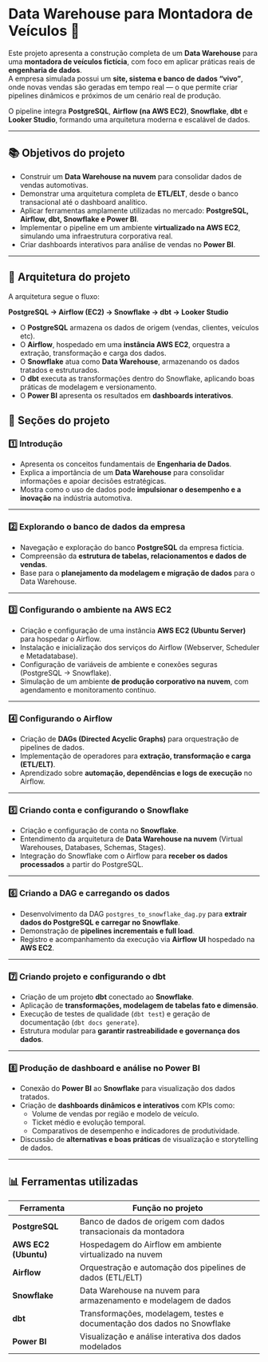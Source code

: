 # Data Warehouse para Montadora de Veículos 🚗

Este projeto apresenta a construção completa de um **Data Warehouse** para uma **montadora de veículos fictícia**, com foco em aplicar práticas reais de **engenharia de dados**.  
A empresa simulada possui um **site, sistema e banco de dados “vivo”**, onde novas vendas são geradas em tempo real — o que permite criar pipelines dinâmicos e próximos de um cenário real de produção.

O pipeline integra **PostgreSQL**, **Airflow (na AWS EC2)**, **Snowflake**, **dbt** e **Looker Studio**, formando uma arquitetura moderna e escalável de dados.

---

## 📚 Objetivos do projeto

- Construir um **Data Warehouse na nuvem** para consolidar dados de vendas automotivas.  
- Demonstrar uma arquitetura completa de **ETL/ELT**, desde o banco transacional até o dashboard analítico.  
- Aplicar ferramentas amplamente utilizadas no mercado: **PostgreSQL, Airflow, dbt, Snowflake e Power BI**.  
- Implementar o pipeline em um ambiente **virtualizado na AWS EC2**, simulando uma infraestrutura corporativa real.  
- Criar dashboards interativos para análise de vendas no **Power BI**.

---

## 🧱 Arquitetura do projeto

A arquitetura segue o fluxo:

**PostgreSQL → Airflow (EC2) → Snowflake → dbt → Looker Studio**

- O **PostgreSQL** armazena os dados de origem (vendas, clientes, veículos etc).  
- O **Airflow**, hospedado em uma **instância AWS EC2**, orquestra a extração, transformação e carga dos dados.  
- O **Snowflake** atua como **Data Warehouse**, armazenando os dados tratados e estruturados.  
- O **dbt** executa as transformações dentro do Snowflake, aplicando boas práticas de modelagem e versionamento.  
- O **Power BI** apresenta os resultados em **dashboards interativos**.


## 📝 Seções do projeto

### 1️⃣ Introdução
- Apresenta os conceitos fundamentais de **Engenharia de Dados**.
- Explica a importância de um **Data Warehouse** para consolidar informações e apoiar decisões estratégicas.
- Mostra como o uso de dados pode **impulsionar o desempenho e a inovação** na indústria automotiva.

---

### 2️⃣ Explorando o banco de dados da empresa
- Navegação e exploração do banco **PostgreSQL** da empresa fictícia.
- Compreensão da **estrutura de tabelas, relacionamentos e dados de vendas**.
- Base para o **planejamento da modelagem e migração de dados** para o Data Warehouse.

---

### 3️⃣ Configurando o ambiente na AWS EC2
- Criação e configuração de uma instância **AWS EC2 (Ubuntu Server)** para hospedar o Airflow.
- Instalação e inicialização dos serviços do Airflow (Webserver, Scheduler e Metadatabase).
- Configuração de variáveis de ambiente e conexões seguras (PostgreSQL → Snowflake).
- Simulação de um ambiente **de produção corporativo na nuvem**, com agendamento e monitoramento contínuo.

---

### 4️⃣ Configurando o Airflow
- Criação de **DAGs (Directed Acyclic Graphs)** para orquestração de pipelines de dados.
- Implementação de operadores para **extração, transformação e carga (ETL/ELT)**.
- Aprendizado sobre **automação, dependências e logs de execução** no Airflow.

---

### 5️⃣ Criando conta e configurando o Snowflake
- Criação e configuração de conta no **Snowflake**.
- Entendimento da arquitetura de **Data Warehouse na nuvem** (Virtual Warehouses, Databases, Schemas, Stages).
- Integração do Snowflake com o Airflow para **receber os dados processados** a partir do PostgreSQL.

---

### 6️⃣ Criando a DAG e carregando os dados
- Desenvolvimento da DAG `postgres_to_snowflake_dag.py` para **extrair dados do PostgreSQL e carregar no Snowflake**.
- Demonstração de **pipelines incrementais e full load**.
- Registro e acompanhamento da execução via **Airflow UI** hospedado na **AWS EC2**.

---

### 7️⃣ Criando projeto e configurando o dbt
- Criação de um projeto **dbt** conectado ao **Snowflake**.
- Aplicação de **transformações, modelagem de tabelas fato e dimensão**.
- Execução de testes de qualidade (`dbt test`) e geração de documentação (`dbt docs generate`).
- Estrutura modular para **garantir rastreabilidade e governança dos dados**.

---

### 8️⃣ Produção de dashboard e análise no Power BI
- Conexão do **Power BI** ao **Snowflake** para visualização dos dados tratados.
- Criação de **dashboards dinâmicos e interativos** com KPIs como:
  - Volume de vendas por região e modelo de veículo.
  - Ticket médio e evolução temporal.
  - Comparativos de desempenho e indicadores de produtividade.
- Discussão de **alternativas e boas práticas** de visualização e storytelling de dados.

---

## 📊 Ferramentas utilizadas

| Ferramenta       | Função no projeto |
|-----------------|-----------------|
| **PostgreSQL**       | Banco de dados de origem com dados transacionais da montadora |
| **AWS EC2 (Ubuntu)** | Hospedagem do Airflow em ambiente virtualizado na nuvem |
| **Airflow**          | Orquestração e automação dos pipelines de dados (ETL/ELT) |
| **Snowflake**        | Data Warehouse na nuvem para armazenamento e modelagem de dados |
| **dbt**              | Transformações, modelagem, testes e documentação dos dados no Snowflake |
| **Power BI**         | Visualização e análise interativa dos dados modelados |


